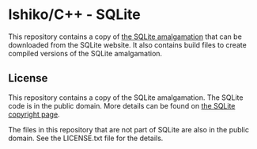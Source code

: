 # Ishiko/C++ - SQLite

This repository contains a copy of [the SQLite amalgamation](https://www.sqlite.org/amalgamation.html) that can be downloaded from the
SQLite website. It also contains build files to create compiled versions of the SQLite amalgamation.

## License

This repository contains a copy of the SQLite amalgamation. The SQLite code is in the public domain. More details can be found on
[the SQLite copyright page](https://sqlite.org/copyright.html).

The files in this repository that are not part of SQLite are also in the public domain. See the LICENSE.txt file for the details.
